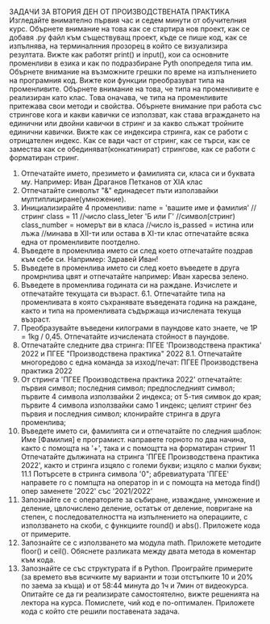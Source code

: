 ЗАДАЧИ ЗА ВТОРИЯ ДЕН ОТ ПРОИЗВОДСТВЕНАТА ПРАКТИКА
Изгледайте внимателно първия час и седем минути от обучителния курс.
Обърнете внимание на това как се стартира нов проект, как се добавя .py файл към съществуващ проект, къде се пише код, как се изпълнява, на терминалнния прозорец в който се визуализира резултата.
Вижте как работят print() и input(), кои са основните променливи в езика и как по подразбиране Pyth onопределя типа им. 
Обърнете внимание на възможните грешки по време на изпълнението на програмния код. Вижте кои функции преобразуват типа на променливите.
Обърнете внимание на това, че типа на променливите е реализиран като клас. Това оначава, че типа на променливите притежава свои методи и свойства.
Обърнете внимание при работа със стрингове кога и какви кавички се използват, как става вграждането на единични или двойни кавички в стринг и за какво слъжат тройните единични кавички.
Вижте как се индексира стринга, как се работи с отрицателен индекс. Как се вади част от стринг, как се търси, как се замества как се обединяват(конкатинират) стрингове, как се работи с форматиран стринг.


1. Отпечатайте името, презимето и фамилията си, класа си и буквата му. Например:
	Иван Драганов Петканов от XIA клас
2. Отпечатайте синволът "&" единадесет пъти използвайки мултиплициране(умножение).
3. Инициализирайте 4 променливи:
	name = 'вашите име и фамилия' //стринг
	class = 11 //число
	class_leter 'Б или Г' //символ(стринг)
	class_number = номерът ви в класа //число
	is_passed = истина или лъжа //минава в XII-ти или остава в XI-ти клас
   отпечатайте всяка една от променливите поотделно.
4. Въведете в променлива името си след което отпечатайте поздрав към себе си. Например: Здравей Иван!
5. Въведете в променлива името си след което въведете в друга промрнлива цвят и отпечатайте например: Иван харесва зелено.
6. Въведете в променлива годината си на раждане. Изчислете и отпечатайте текущата си възраст.
6.1. Отпечатайте типа на променливата в която съхранявате въведената година на раждане, както и типа на променливата съдържаща изчислената текуща възраст.
7. Преобразувайте въведени килограми в паундове като знаете, че 1P = 1kg / 0,45. Отпечатайте изчислената стойност в паундове.
8. Отпечатайте следните два стринга:
	ПГЕЕ 'Производствена практика' 2022
	и
	ПГЕЕ "Производствена практика" 2022
8.1. Отпечатайте многоредово с една команда за изход/печат:
	ПГЕЕ 
	Производствена практика
	2022
9. От стринга 'ПГЕЕ Производствена практика 2022' отпечатайте:
	първия символ;
	последния символ;
	предпоследният символ;
	първите 4 символа използвайки 2 индекса;
	от 5-тия симвок до края;
	първите 4 символа използвайки само 1 индекс;
	целият стринг без първия и последния символ;
	клонирайте стринга в друга променлива;
10. Въведете името си, фамилията си и отпечатайте по следния шаблон:
	Име [Фамилия] е програмист.
    направете горното по два начина, както с помощта на '+', така и с помощтта на форматиран стринг
11 Отпечатайте дължината на стринга 'ПГЕЕ Производствена практика 2022', както и стринга
	изцяло с големи букви;
	изцяло с малки букви;
11.1 Потърсете в стринга
	символа '0";
	абревиатурата 'ПГЕЕ' направете го с помпщта на оператор in и с помощта на метода find() опер
	заменете '2022' със '2021/2022'
12. Запознайте се с операторите за събиране, изваждане, умножение и деление, цвлочислено деление, остатък от деление, повригане на степен, с последователността на изпълнението на операциите, с използването на скоби, с функциите round() и abs(). Приложете кода от примерите.
13. Запознайте се с използването ма модула math. Приложете методите floor()  и ceil(). Обяснете разликата между двата метода в коментар към кода.
14. Запознайте се със структурата if в Python. Проиграйте примерите (за времето във всичките му варианти и този отстъпките 10 и 20% по заема за къща) и от 58:44 минута до 1ч и 7мин от видеокурса. Опитайте се да ги реализирате самостоятелно, вижте решенията на лектора на курса. Помислете, чий код е по-оптимален. Приложете кода с който сте решили поставената задача.
